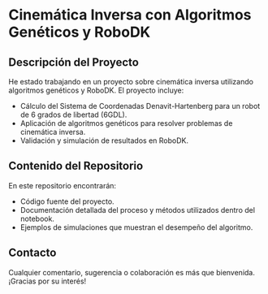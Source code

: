 # Cinemática Inversa con Algoritmos Genéticos y RoboDK

## Descripción del Proyecto

He estado trabajando en un proyecto sobre cinemática inversa utilizando algoritmos genéticos y RoboDK. El proyecto incluye:

- Cálculo del Sistema de Coordenadas Denavit-Hartenberg para un robot de 6 grados de libertad (6GDL).
- Aplicación de algoritmos genéticos para resolver problemas de cinemática inversa.
- Validación y simulación de resultados en RoboDK.

## Contenido del Repositorio

En este repositorio encontrarán:

- Código fuente del proyecto.
- Documentación detallada del proceso y métodos utilizados dentro del notebook.
- Ejemplos de simulaciones que muestran el desempeño del algoritmo.

## Contacto

Cualquier comentario, sugerencia o colaboración es más que bienvenida. ¡Gracias por su interés!
